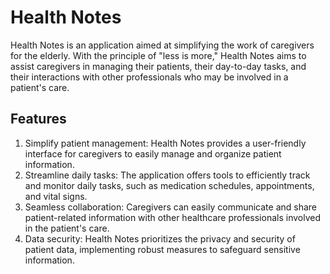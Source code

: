 # Health Notes

Health Notes is an application aimed at simplifying the work of caregivers for the elderly.
With the principle of "less is more," Health Notes aims to assist caregivers in managing their patients, their day-to-day tasks, and their interactions with other professionals who may be involved in a patient's care.

## Features

1. Simplify patient management: Health Notes provides a user-friendly interface for caregivers to easily manage and organize patient information.
2. Streamline daily tasks: The application offers tools to efficiently track and monitor daily tasks, such as medication schedules, appointments, and vital signs.
3. Seamless collaboration: Caregivers can easily communicate and share patient-related information with other healthcare professionals involved in the patient's care.
4. Data security: Health Notes prioritizes the privacy and security of patient data, implementing robust measures to safeguard sensitive information.
